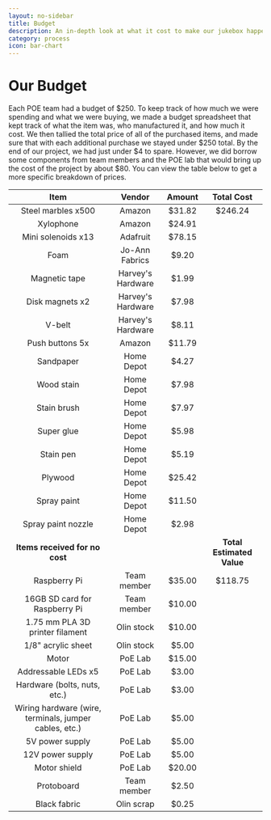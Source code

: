 ```yaml
---
layout: no-sidebar
title: Budget
description: An in-depth look at what it cost to make our jukebox happen.
category: process
icon: bar-chart
---
```


# Our Budget

Each POE team had a budget of $250. To keep track of how much we were spending and what we were buying, we made a budget spreadsheet that kept track of what the item was, who manufactured it, and how much it cost. We then tallied the total price of all of the purchased items, and made sure that with each additional purchase we stayed under $250 total. By the end of our project, we had just under $4 to spare. However, we did borrow some components from team members and the POE lab that would bring up the cost of the project by about $80. You can view the table below to get a more specific breakdown of prices.  

| **Item** | **Vendor** | **Amount** | **Total Cost** |
| :---: | :---: | :---: | :---: |
| Steel marbles x500 | Amazon | $31.82 | $246.24 |
| Xylophone | Amazon | $24.91 |  |
| Mini solenoids x13 | Adafruit | $78.15 | |
| Foam | Jo-Ann Fabrics | $9.20 | |
| Magnetic tape | Harvey's Hardware | $1.99 | |
| Disk magnets x2 | Harvey's Hardware | $7.98 | |
| V-belt | Harvey's Hardware | $8.11 | |
| Push buttons 5x | Amazon | $11.79 | |
| Sandpaper | Home Depot | $4.27 | |
| Wood stain | Home Depot | $7.98 | |
| Stain brush | Home Depot | $7.97 | |
| Super glue | Home Depot | $5.98 | |
| Stain pen | Home Depot | $5.19 | |
| Plywood | Home Depot | $25.42 | |
| Spray paint | Home Depot | $11.50 | |
| Spray paint nozzle | Home Depot | $2.98 | |
| **Items received for no cost** | | |**Total Estimated Value** |
| Raspberry Pi | Team member | $35.00 | $118.75 |
| 16GB SD card for Raspberry Pi | Team member | $10.00 | |
| 1.75 mm PLA 3D printer filament | Olin stock | $10.00 | |
| 1/8" acrylic sheet | Olin stock | $5.00 | |
| Motor | PoE Lab | $15.00 | |
| Addressable LEDs x5 | PoE Lab | $3.00 | |
| Hardware (bolts, nuts, etc.)| PoE Lab | $3.00 | |
| Wiring hardware (wire, terminals, jumper cables, etc.)| PoE Lab | $5.00 | |
| 5V power supply | PoE Lab | $5.00 | |
| 12V power supply | PoE Lab | $5.00 | |
| Motor shield | PoE Lab | $20.00 | |
| Protoboard | Team member | $2.50 | |
| Black fabric | Olin scrap | $0.25 | |
